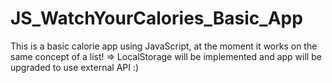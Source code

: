 # JS_WatchYourCalories_Basic_App
This is a basic calorie app using JavaScript, at the moment it works on the same concept of a list! => LocalStorage will be implemented and app will be upgraded to use external API :)
